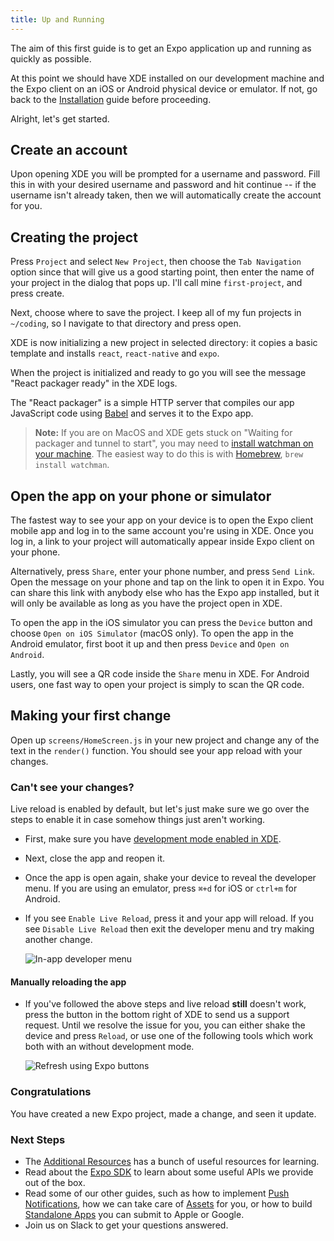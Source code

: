 ```yaml
---
title: Up and Running
---
```


The aim of this first guide is to get an Expo application up and running as quickly as possible.

At this point we should have XDE installed on our development machine and the Expo client on an iOS or Android physical device or emulator. If not, go back to the [Installation](../../introduction/installation/) guide before proceeding.

Alright, let's get started.

## Create an account

Upon opening XDE you will be prompted for a username and password. Fill this in with your desired username and password and hit continue -- if the username isn't already taken, then we will automatically create the account for you.

## Creating the project

Press `Project` and select `New Project`, then choose the `Tab Navigation` option since that will give us a good starting point, then enter the name of your project in the dialog that pops up. I'll call mine `first-project`, and press create.

Next, choose where to save the project. I keep all of my fun projects in `~/coding`, so I navigate to that directory and press open.

XDE is now initializing a new project in selected directory: it copies a basic template and installs `react`, `react-native` and `expo`.

When the project is initialized and ready to go you will see the message "React packager ready" in the XDE logs.

The "React packager" is a simple HTTP server that compiles our app JavaScript code using [Babel](https://babeljs.io/) and serves it to the Expo app.

> **Note:** If you are on MacOS and XDE gets stuck on "Waiting for packager and tunnel to start", you may need to [install watchman on your machine](https://facebook.github.io/watchman/docs/install.html#build-install). The easiest way to do this is with [Homebrew](http://brew.sh/), `brew install watchman`.

## Open the app on your phone or simulator

The fastest way to see your app on your device is to open the Expo client mobile app and log in to the same account you're using in XDE. Once you log in, a link to your project will automatically appear inside Expo client on your phone.

Alternatively, press `Share`, enter your phone number, and press `Send Link`. Open the message on your phone and tap on the link to open it in Expo. You can share this link with anybody else who has the Expo app installed, but it will only be available as long as you have the project open in XDE.

To open the app in the iOS simulator you can press the `Device` button and choose `Open on iOS Simulator` (macOS only). To open the app in the Android emulator, first boot it up and then press `Device` and `Open on Android`.

Lastly, you will see a QR code inside the `Share` menu in XDE. For Android users, one fast way to open your project is simply to scan the QR code.

## Making your first change

Open up `screens/HomeScreen.js` in your new project and change any of the text in the `render()` function. You should see your app reload with your changes.

### Can't see your changes?

Live reload is enabled by default, but let's just make sure we go over the steps to enable it in case somehow things just aren't working.

-   First, make sure you have [development mode enabled in XDE](../development-mode/#development-mode).

-   Next, close the app and reopen it.

-   Once the app is open again, shake your device to reveal the developer menu. If you are using an emulator, press `⌘+d` for iOS or `ctrl+m` for Android.

-   If you see `Enable Live Reload`, press it and your app will reload. If you see `Disable Live Reload` then exit the developer menu and try making another change.

    ![In-app developer menu](/static/images/developer-menu.png)

#### Manually reloading the app

-   If you've followed the above steps and live reload **still** doesn't work, press the button in the bottom right of XDE to send us a support request. Until we resolve the issue for you, you can either shake the device and press `Reload`, or use one of the following tools which work both with an without development mode.

    ![Refresh using Expo buttons](/static/images/expo-refresh.png)

### Congratulations

You have created a new Expo project, made a change, and seen it update.

### Next Steps

-   The [Additional Resources](../../introduction/additional-resources/#additional-resources) has a bunch of useful resources for learning.
-   Read about the [Expo SDK](../../sdk/) to learn about some useful APIs we provide out of the box.
-   Read some of our other guides, such as how to implement [Push Notifications](../../guides/push-notifications/#push-notifications), how we can take care of [Assets](../../guides/assets/#all-about-assets) for you, or how to build [Standalone Apps](../../distribution/building-standalone-apps/#building-standalone-apps) you can submit to Apple or Google.
-   Join us on Slack to get your questions answered.
